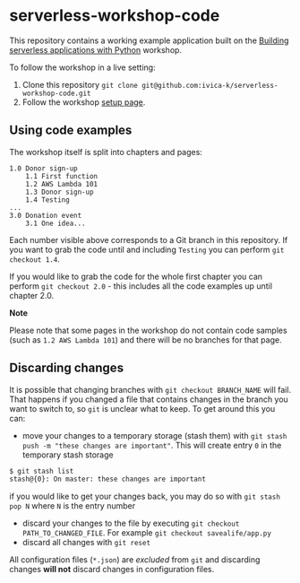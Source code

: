 # serverless-workshop-code

This repository contains a working example application built on the 
[Building serverless applications with Python](https://ivica-k.github.io/serverless_python_workshop/) workshop.

To follow the workshop in a live setting:

1. Clone this repository `git clone git@github.com:ivica-k/serverless-workshop-code.git`
2. Follow the workshop [setup page](https://ivica-k.github.io/serverless_python_workshop/20-prerequisites/100-setup.html).

## Using code examples

The workshop itself is split into chapters and pages:

```
1.0 Donor sign-up
    1.1 First function
    1.2 AWS Lambda 101
    1.3 Donor sign-up
    1.4 Testing
...
3.0 Donation event
    3.1 One idea...
```

Each number visible above corresponds to a Git branch in this repository. If you want to grab the code until and including
`Testing` you can perform `git checkout 1.4`.

If you would like to grab the code for the whole first chapter you can perform `git checkout 2.0` - this includes all
the code examples up until chapter 2.0.

**Note**

Please note that some pages in the workshop do not contain code samples (such as `1.2 AWS Lambda 101`) and there will
be no branches for that page.

## Discarding changes

It is possible that changing branches with `git checkout BRANCH_NAME` will fail. That happens if you changed a file 
that contains changes in the branch you want to switch to, so `git` is unclear what to keep. To get around this you can:

 - move your changes to a temporary storage (stash them) with `git stash push -m "these changes are important"`.
This will create entry `0` in the temporary stash storage
```bash
$ git stash list
stash@{0}: On master: these changes are important
```
if you would like to get your changes back, you may do so with `git stash pop N` where `N` is the entry number
 - discard your changes to the file by executing `git checkout PATH_TO_CHANGED_FILE`. For example `git checkout savealife/app.py`
 - discard all changes with `git reset`

All configuration files (`*.json`) are *excluded* from `git` and discarding changes **will not** discard changes in 
configuration files.